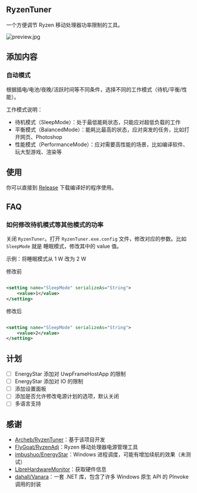 ## RyzenTuner

一个方便调节 Ryzen 移动处理器功率限制的工具。

![preview.jpg](https://s2.loli.net/2022/08/25/YTA9yf8jqOtUEwn.jpg)

## 添加内容

### 自动模式

根据插电/电池/夜晚/活跃时间等不同条件，选择不同的工作模式（待机/平衡/性能）。

工作模式说明：

* 待机模式（SleepMode）：处于最低能耗状态，只能应对超低负载的工作
* 平衡模式（BalancedMode）：能耗比最高的状态，应对突发的任务，比如打开网页、Photoshop
* 性能模式（PerformanceMode）：应对需要高性能的场景，比如编译软件、玩大型游戏、渲染等

## 使用

你可以直接到 [Release](https://github.com/zqhong/RyzenTuner/releases) 下载编译好的程序使用。

## FAQ

### 如何修改待机模式等其他模式的功率

关闭 `RyzenTuner`。打开 `RyzenTuner.exe.config` 文件，修改对应的参数。比如 `SleepMode` 就是 睡眠模式，修改其中的 value 值。

示例：将睡眠模式从 1 W 改为 2 W

修改前

```xml

<setting name="SleepMode" serializeAs="String">
    <value>1</value>
</setting>
```

修改后

```xml

<setting name="SleepMode" serializeAs="String">
    <value>2</value>
</setting>
```

## 计划

- [ ] EnergyStar 添加对 UwpFrameHostApp 的限制
- [ ] EnergyStar 添加对 IO 的限制
- [ ] 添加设置面板
- [ ] 添加是否允许修改电源计划的选项，默认关闭
- [ ] 多语言支持

## 感谢

* [Archeb/RyzenTuner](https://github.com/Archeb/RyzenTuner)：基于该项目开发
* [FlyGoat/RyzenAdj](https://github.com/FlyGoat/RyzenAdj)：Ryzen 移动处理器电源管理工具
* [imbushuo/EnergyStar](https://github.com/imbushuo/EnergyStar)：Windows 进程调度，可能有增加续航的效果（未测试）
* [LibreHardwareMonitor](https://github.com/LibreHardwareMonitor/LibreHardwareMonitor)：获取硬件信息
* [dahall/Vanara](https://github.com/dahall/Vanara)：一套 .NET 库，包含了许多 Windows 原生 API 的 PInvoke 调用的封装
